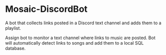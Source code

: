 # Mosaic-DiscordBot
A bot that collects links posted in a Discord text channel and adds them to a playlist.

Assign bot to monitor a text channel where links to music are posted. Bot will automatically detect links to songs and add them to a local SQL database.
